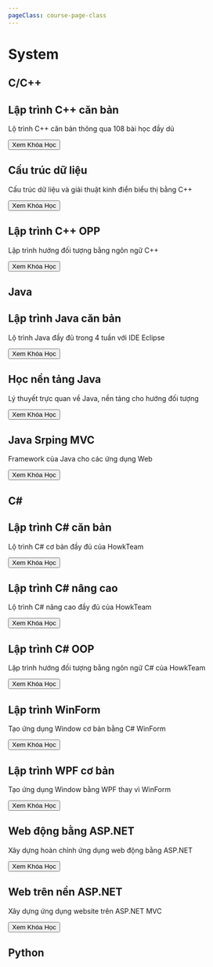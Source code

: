```yaml
---
pageClass: course-page-class
---
```

# System

## C/C++

<main class="zencourse">
  <div class="zencard animate__animated" style='background-image: url(/images/docs/course/system/1/1.png);'>
    <div class="content">
      <h2 class="zentitle">Lập trình C++ căn bản</h2>
      <p class="copy">Lộ trình C++ căn bản thông qua 108 bài học đầy dủ</p>
      <a href="/course/system/c/1/1.html" target=”_blank”><button class="zenbtn">Xem Khóa Học</button></a>
    </div>
  </div>
    <div class="zencard animate__animated" style="background-image: url(/images/docs/course/system/1/2.png);">
      <div class="content">
        <h2 class="zentitle">Cấu trúc dữ liệu</h2>
        <p class="copy">Cấu trúc dữ liệu và giải thuật kinh điển biểu thị bằng C++</p>
        <a href="/course/system/c/2/1.html" target=”_blank”><button class="zenbtn">Xem Khóa Học</button></a>
      </div>
    </div>
    <div class="zencard animate__animated" style="background-image: url(/images/docs/course/system/1/3.png);">
      <div class="content">
        <h2 class="zentitle">Lập trình C++ OPP</h2>
        <p class="copy">Lập trình hướng đối tượng bằng ngôn ngữ C++</p>
        <a href="/course/system/c/3/1.html" target=”_blank”><button class="zenbtn">Xem Khóa Học</button></a>
      </div>
    </div>
</main>

## Java

<main class="zencourse">
  <div class="zencard animate__animated" style='background-image: url(/images/docs/course/system/2/1.png);'>
    <div class="content">
      <h2 class="zentitle">Lập trình Java căn bản</h2>
      <p class="copy">Lộ trình Java đầy đủ trong 4 tuần với IDE Eclipse</p>
      <a href="https://drive.google.com/drive/folders/1nQTKHf8SDY_MbP-zeUUWElu2-XK8o-80?usp=sharing" target=”_blank”><button class="zenbtn">Xem Khóa Học</button></a>
    </div>
  </div>
    <div class="zencard animate__animated" style="background-image: url(/images/docs/course/system/2/2.png);">
      <div class="content">
        <h2 class="zentitle">Học nền tảng Java</h2>
        <p class="copy">Lý thuyết trực quan về Java, nền tảng cho hướng đối tượng</p>
        <a href="https://drive.google.com/drive/folders/1P31u3QFvXLGkrgb-Z-cN-AAAMVv5YMBT?usp=sharing" target=”_blank”><button class="zenbtn">Xem Khóa Học</button></a>
      </div>
    </div>
    <div class="zencard animate__animated" style="background-image: url(/images/docs/course/system/2/3.png);">
      <div class="content">
        <h2 class="zentitle">Java Srping MVC</h2>
        <p class="copy">Framework của Java cho các ứng dụng Web</p>
        <a href="https://drive.google.com/drive/folders/19vJFgr3ZeqV9ixrU-On5cSbkyFxZVcex?usp=sharing" target=”_blank”><button class="zenbtn">Xem Khóa Học</button></a>
      </div>
    </div>
</main>

## C# 

<main class="zencourse">
  <div class="zencard animate__animated" style='background-image: url(/images/docs/course/system/3/1.png);'>
    <div class="content">
      <h2 class="zentitle">Lập trình C# căn bản</h2>
      <p class="copy">Lộ trình C# cơ bản đầy đủ của HowkTeam</p>
      <a href="https://www.howkteam.vn/course/khoa-hoc-lap-trinh-c-can-ban-1" target=”_blank”><button class="zenbtn">Xem Khóa Học</button></a>
    </div>
  </div>
    <div class="zencard animate__animated" style="background-image: url(/images/docs/course/system/3/2.png);">
      <div class="content">
        <h2 class="zentitle">Lập trình C# nâng cao</h2>
        <p class="copy">Lộ trình C# nâng cao đầy đủ của HowkTeam</p>
        <a href="https://www.howkteam.vn/course/khoa-hoc-lap-trinh-c-nang-cao-39" target=”_blank”><button class="zenbtn">Xem Khóa Học</button></a>
      </div>
    </div>
    <div class="zencard animate__animated" style="background-image: url(/images/docs/course/system/3/3.png);">
      <div class="content">
        <h2 class="zentitle">Lập trình C# OOP</h2>
        <p class="copy">Lập trình hướng đối tượng bằng ngôn ngữ C# của HowkTeam</p>
        <a href="https://www.howkteam.vn/course/lap-trinh-oop-voi-c-32" target=”_blank”><button class="zenbtn">Xem Khóa Học</button></a>
      </div>
    </div>
    <div class="zencard animate__animated" style="background-image: url(/images/docs/course/system/3/4.png);">
      <div class="content">
        <h2 class="zentitle">Lập trình WinForm</h2>
        <p class="copy">Tạo ứng dụng Window cơ bản bằng C# WinForm</p>
        <a href="https://www.howkteam.vn/course/lap-trinh-winform-co-ban-27" target=”_blank”><button class="zenbtn">Xem Khóa Học</button></a>
      </div>
    </div>
</main>

<main class="zencourse">
  <div class="zencard animate__animated" style='background-image: url(/images/docs/course/system/3/5.png);'>
    <div class="content">
      <h2 class="zentitle">Lập trình WPF cơ bản</h2>
      <p class="copy">Tạo ứng dụng Window bằng WPF thay vì WinForm</p>
      <a href="https://www.howkteam.vn/course/khoa-hoc-lap-trinh-c-can-ban-1" target=”_blank”><button class="zenbtn">Xem Khóa Học</button></a>
    </div>
  </div>
    <div class="zencard animate__animated" style="background-image: url(/images/docs/course/system/3/6.png);">
      <div class="content">
        <h2 class="zentitle">Web động bằng ASP.NET</h2>
        <p class="copy">Xây dựng hoàn chỉnh ứng dụng web động bằng ASP.NET</p>
        <a href="https://drive.google.com/drive/folders/1Cn7TB7SBfdnX9pQg2NnxeQrqD1r07Z46?usp=sharing" target=”_blank”><button class="zenbtn">Xem Khóa Học</button></a>
      </div>
    </div>
    <div class="zencard animate__animated" style="background-image: url(/images/docs/course/system/3/7.png);">
      <div class="content">
        <h2 class="zentitle">Web trên nền ASP.NET</h2>
        <p class="copy">Xây dựng ứng dụng website trên ASP.NET MVC</p>
        <a href="https://drive.google.com/drive/folders/1DiGOC_Vik30esgjEyY-Lw8mt_Eaf2J6l?usp=sharing" target=”_blank”><button class="zenbtn">Xem Khóa Học</button></a>
      </div>
    </div>
</main>

## Python
